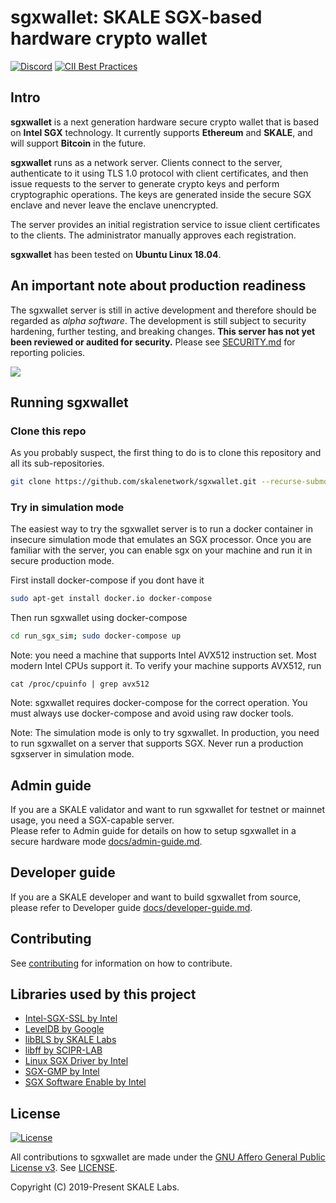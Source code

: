 # sgxwallet: SKALE SGX-based hardware crypto wallet 

<!-- SPDX-License-Identifier: (AGPL-3.0-only OR CC-BY-4.0) -->

[![Discord](https://img.shields.io/discord/534485763354787851.svg)](https://discord.gg/vvUtWJB) [![CII Best Practices](https://bestpractices.coreinfrastructure.org/projects/3581/badge)](https://bestpractices.coreinfrastructure.org/projects/3581)

## Intro

**sgxwallet** is a next generation hardware secure crypto wallet that is based on **Intel SGX** technology. It currently supports **Ethereum** and **SKALE**, and will support **Bitcoin** in the future.

**sgxwallet** runs as a network server.  Clients connect to the server, authenticate to it using 
TLS 1.0 protocol with client certificates, and then issue requests to the server to generate crypto 
keys and perform cryptographic operations. The keys are generated inside the secure SGX enclave and never
leave the enclave unencrypted.  

The server provides an initial registration service to issue client certificates to the clients.
The administrator manually approves each registration.

**sgxwallet** has been tested on **Ubuntu Linux 18.04**.

## An important note about production readiness

The sgxwallet server is still in active development and therefore should be regarded as _alpha software_. The development is still subject to security hardening, further testing, and breaking changes.  **This server has not yet been reviewed or audited for security.**  Please see [SECURITY.md](SECURITY.md) for reporting policies.

![](https://github.com/skalenetwork/sgxwallet/workflows/Build,%20test%20and%20push%20sim%20mode%20container/badge.svg)

## Running sgxwallet

### Clone this repo

As you probably suspect, the first thing to do is to clone this repository and all its sub-repositories. 

```bash
git clone https://github.com/skalenetwork/sgxwallet.git --recurse-submodules
```

### Try in simulation mode

The easiest way to try the sgxwallet server is to run a docker container in insecure simulation mode that emulates an SGX processor. Once you are familiar with the server, you can enable sgx on your machine and run it in secure production mode.

First install docker-compose if you dont have it

```bash
sudo apt-get install docker.io docker-compose
```

Then run sgxwallet using docker-compose

```bash
cd run_sgx_sim; sudo docker-compose up
```

Note: you need a machine that supports Intel AVX512 instruction set.  Most modern Intel CPUs support it. To verify your machine supports AVX512, run


```
cat /proc/cpuinfo | grep avx512
```


Note: sgxwallet requires docker-compose for the correct operation. You must always use 
docker-compose and avoid using raw docker tools.

Note: The simulation mode is only to try sgxwallet. 
In production, you need to run sgxwallet on a server that supports SGX.
Never run a production sgxserver in simulation mode.  

## Admin guide

If you are a SKALE validator and want to run sgxwallet for testnet or mainnet usage, you need
 a SGX-capable server.  
Please refer to Admin guide for details on how to setup sgxwallet in a secure hardware mode 
 [docs/admin-guide.md](docs/admin-guide.md).

## Developer guide

If you are a SKALE developer and want to build sgxwallet from source, please refer to Developer
guide [docs/developer-guide.md](docs/developer-guide.md).

## Contributing

See [contributing](.github/CONTRIBUTING.md) for information on how to contribute.

## Libraries used by this project

-   [Intel-SGX-SSL by Intel](https://github.com/intel/intel-sgx-ssl)
-   [LevelDB by Google](https://github.com/google/leveldb)
-   [libBLS by SKALE Labs](https://github.com/skalenetwork/libBLS)
-   [libff by SCIPR-LAB](http://www.scipr-lab.org/)
-   [Linux SGX Driver by Intel](https://github.com/intel/linux-sgx-driver)
-   [SGX-GMP by Intel](https://github.com/intel/sgx-gmp)
-   [SGX Software Enable by Intel](https://github.com/intel/sgx-software-enable)

## License

[![License](https://img.shields.io/github/license/skalenetwork/sgxwallet.svg)](LICENSE)

All contributions to sgxwallet are made under the [GNU Affero General Public License v3](https://www.gnu.org/licenses/agpl-3.0.en.html). See [LICENSE](LICENSE).

Copyright (C) 2019-Present SKALE Labs.
